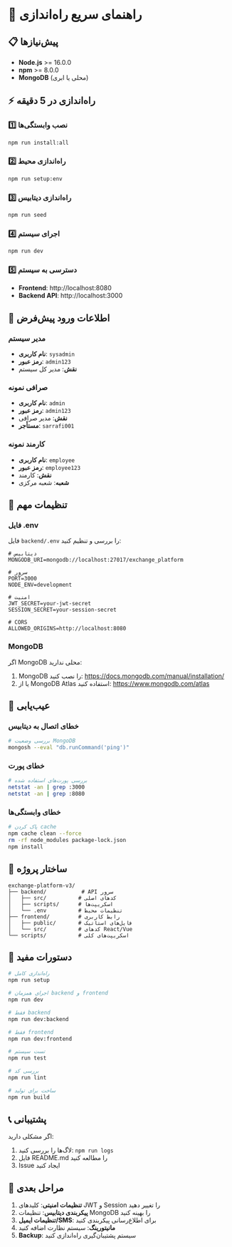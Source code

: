 # 🚀 راهنمای سریع راه‌اندازی

## 📋 پیش‌نیازها

- **Node.js** >= 16.0.0
- **npm** >= 8.0.0  
- **MongoDB** (محلی یا ابری)

## ⚡ راه‌اندازی در 5 دقیقه

### 1️⃣ نصب وابستگی‌ها
```bash
npm run install:all
```

### 2️⃣ راه‌اندازی محیط
```bash
npm run setup:env
```

### 3️⃣ راه‌اندازی دیتابیس
```bash
npm run seed
```

### 4️⃣ اجرای سیستم
```bash
npm run dev
```

### 5️⃣ دسترسی به سیستم
- **Frontend**: http://localhost:8080
- **Backend API**: http://localhost:3000

## 👤 اطلاعات ورود پیش‌فرض

### مدیر سیستم
- **نام کاربری**: `sysadmin`
- **رمز عبور**: `admin123`
- **نقش**: مدیر کل سیستم

### صرافی نمونه
- **نام کاربری**: `admin`
- **رمز عبور**: `admin123`
- **نقش**: مدیر صرافی
- **مستأجر**: `sarrafi001`

### کارمند نمونه
- **نام کاربری**: `employee`
- **رمز عبور**: `employee123`
- **نقش**: کارمند
- **شعبه**: شعبه مرکزی

## 🔧 تنظیمات مهم

### فایل .env
فایل `backend/.env` را بررسی و تنظیم کنید:

```env
# دیتابیس
MONGODB_URI=mongodb://localhost:27017/exchange_platform

# سرور
PORT=3000
NODE_ENV=development

# امنیت
JWT_SECRET=your-jwt-secret
SESSION_SECRET=your-session-secret

# CORS
ALLOWED_ORIGINS=http://localhost:8080
```

### MongoDB
اگر MongoDB محلی ندارید:
1. MongoDB را نصب کنید: https://docs.mongodb.com/manual/installation/
2. یا از MongoDB Atlas استفاده کنید: https://www.mongodb.com/atlas

## 🐛 عیب‌یابی

### خطای اتصال به دیتابیس
```bash
# بررسی وضعیت MongoDB
mongosh --eval "db.runCommand('ping')"
```

### خطای پورت
```bash
# بررسی پورت‌های استفاده شده
netstat -an | grep :3000
netstat -an | grep :8080
```

### خطای وابستگی‌ها
```bash
# پاک کردن cache
npm cache clean --force
rm -rf node_modules package-lock.json
npm install
```

## 📁 ساختار پروژه

```
exchange-platform-v3/
├── backend/           # API سرور
│   ├── src/          # کدهای اصلی
│   ├── scripts/      # اسکریپت‌ها
│   └── .env          # تنظیمات محیط
├── frontend/         # رابط کاربری
│   ├── public/       # فایل‌های استاتیک
│   └── src/          # کدهای React/Vue
└── scripts/          # اسکریپت‌های کلی
```

## 🔄 دستورات مفید

```bash
# راه‌اندازی کامل
npm run setup

# اجرای همزمان backend و frontend
npm run dev

# فقط backend
npm run dev:backend

# فقط frontend  
npm run dev:frontend

# تست سیستم
npm run test

# بررسی کد
npm run lint

# ساخت برای تولید
npm run build
```

## 📞 پشتیبانی

اگر مشکلی دارید:
1. لاگ‌ها را بررسی کنید: `npm run logs`
2. فایل README.md را مطالعه کنید
3. Issue ایجاد کنید

## 🎯 مراحل بعدی

1. **تنظیمات امنیتی**: کلیدهای JWT و Session را تغییر دهید
2. **پیکربندی دیتابیس**: تنظیمات MongoDB را بهینه کنید
3. **تنظیمات ایمیل/SMS**: برای اطلاع‌رسانی پیکربندی کنید
4. **مانیتورینگ**: سیستم نظارت اضافه کنید
5. **Backup**: سیستم پشتیبان‌گیری راه‌اندازی کنید 